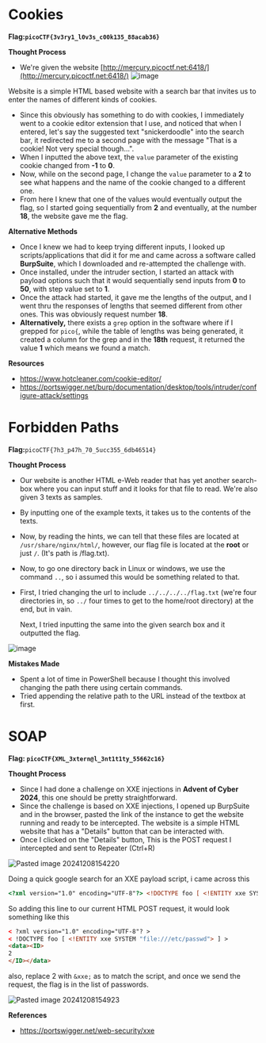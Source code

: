 
# Cookies

**Flag:`picoCTF{3v3ry1_l0v3s_c00k135_88acab36}`**

**Thought Process**

* We're given the website [http://mercury.picoctf.net:6418/](http://mercury.picoctf.net:6418/)
![image](https://github.com/user-attachments/assets/f778a142-4cf3-4c82-b107-eb92453b1690)

Website is a simple HTML based website with a search bar that invites us to enter the names of different kinds of cookies. 
* Since this obviously has something to do with cookies, I immediately went to a cookie editor extension that I use, and noticed that when I entered, let's say the suggested text "snickerdoodle" into the search bar, it redirected me to a second page with the message "That is a cookie! Not very special though...".
* When I inputted the above text, the `value` parameter of the existing cookie changed from **-1** to **0**. 
* Now, while on the second page, I change the `value` parameter to a **2** to see what happens and the name of the cookie changed to a different one. 
* From here I knew that one of the values would eventually output the flag, so I started going sequentially from **2** and eventually, at the number **18**, the website gave me the flag.

**Alternative Methods**
* Once I knew we had to keep trying different inputs, I looked up scripts/applications that did it for me and came across a software called **BurpSuite**, which I downloaded and re-attempted the challenge with. 
* Once installed, under the intruder section, I started an attack with payload options such that it would sequentially send inputs from **0** to **50**, with step value set to **1**. 
* Once the attack had started, it gave me the lengths of the output, and I went thru the responses of lengths that seemed different from other ones. This was obviously request number **18**. 
* **Alternatively,** there exists a `grep` option in the software where if I grepped for `pico{`, while the table of lengths was being generated, it created a column for the grep and in the **18th** request, it returned the value **1** which means we found a match.

**Resources**

* https://www.hotcleaner.com/cookie-editor/
* https://portswigger.net/burp/documentation/desktop/tools/intruder/configure-attack/settings

# Forbidden Paths

**Flag:**``picoCTF{7h3_p47h_70_5ucc355_6db46514}``

**Thought Process**

*  Our website is another HTML e-Web reader that has yet another search-box where you can input stuff and it looks for that file to read. We're also given 3 texts as samples.
* By inputting one of the example texts, it takes us to the contents of the texts.
* Now, by reading the hints, we can tell that these files are located at `/usr/share/nginx/html/`, however, our flag file is located at the **root** or just `/`. (It's path is /flag.txt).
* Now, to go one directory back in Linux or windows, we use the command `..`, so i assumed this would be something related to that.

* First, I tried changing the url to include  `../../../../flag.txt` (we're four directories in, so `../` four times to get to the home/root directory) at the end, but in vain.
	
	Next, I tried inputting the same into the given search box and it outputted the flag.

![image](https://github.com/user-attachments/assets/86380036-bacb-407e-9f60-9760984d4f36)


**Mistakes Made**
* Spent a lot of time in PowerShell because I thought this involved changing the path there using certain commands. 
* Tried appending the relative path to the URL instead of the textbox at first.


# SOAP

**Flag: `picoCTF{XML_3xtern@l_3nt1t1ty_55662c16}`**

**Thought Process**

* Since I had done a challenge on XXE injections in **Advent of Cyber 2024**, this one should be pretty straightforward.
* Since the challenge is based on XXE injections, I opened up BurpSuite and in the browser, pasted the link of the instance to get the website running and ready to be intercepted. The website is a simple HTML website that has a "Details" button that can be interacted with.
* Once I clicked on the "Details" button, This is the POST request I intercepted and sent to Repeater (Ctrl+R)


![Pasted image 20241208154220](https://github.com/user-attachments/assets/7ddf3ab3-e0cb-48c2-a411-c2d0515ddf0f)


Doing a quick google search for an XXE payload script, i came across this

```html
<?xml version="1.0" encoding="UTF-8"?> <!DOCTYPE foo [ <!ENTITY xxe SYSTEM "file:///etc/passwd"> ]> <stockCheck><productId>&xxe;</productId></stockCheck>
```

So adding this line to our current HTML POST request, it would look something like this

```html
< ?xml version="1.0" encoding="UTF-8"? >
< !DOCTYPE foo [ <!ENTITY xxe SYSTEM "file:///etc/passwd"> ] >
<data><ID>
2
</ID></data>
```


also, replace 2 with `&xxe;` as to match the script, and once we send the request, the flag is in the list of passwords.

![Pasted image 20241208154923](https://github.com/user-attachments/assets/0d3f99fe-ab72-43e1-9425-6844b426dfaa)



**References**
* https://portswigger.net/web-security/xxe